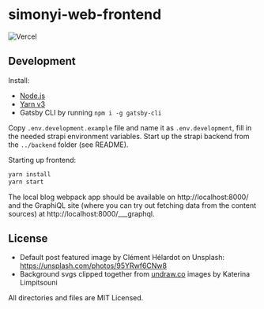 # simonyi-web-frontend

![Vercel](https://therealsujitk-vercel-badge.vercel.app/?app=simonyi-web-frontend-kir-dev&style=for-the-badge)

## Development

Install:

- [Node.js](https://nodejs.org/en/)
- [Yarn v3](https://yarnpkg.com/getting-started/install)
- Gatsby CLI by running `npm i -g gatsby-cli`

Copy `.env.development.example` file and name it as `.env.development`, fill in the needed strapi environment variables. Start up the strapi backend from the `../backend` folder (see README).

Starting up frontend:

```sh
yarn install
yarn start
```

The local blog webpack app should be available on http://localhost:8000/ and the GraphiQL site (where you can try out fetching data from the content sources) at http://localhost:8000/\_\_\_graphql.

## License

- Default post featured image by Clément Hélardot on Unsplash: https://unsplash.com/photos/95YRwf6CNw8
- Background svgs clipped together from [undraw.co](https://undraw.co/) images by Katerina Limpitsouni

All directories and files are MIT Licensed.
